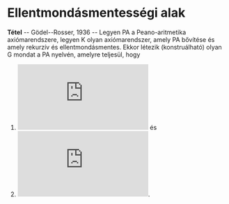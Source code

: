 # Ellentmondásmentességi alak

**Tétel** -- Gödel--Rosser, 1936 -- Legyen PA a Peano-aritmetika axiómarendszere, legyen K olyan axiómarendszer, amely PA bővítése és amely rekurzív és ellentmondásmentes. Ekkor létezik (konstruálható) olyan G mondat a PA nyelvén, amelyre teljesül, hogy

1. [![\\ K\!\not\,\vdash G ](https://latex.codecogs.com/svg.latex?%5C%5C%20K%5C!%5Cnot%5C%2C%5Cvdash%20G%20)](#_) és
2. [![\\ K\!\not\,\vdash \neg G ](https://latex.codecogs.com/svg.latex?%5C%5C%20K%5C!%5Cnot%5C%2C%5Cvdash%20%5Cneg%20G%20)](#_). 
